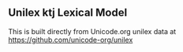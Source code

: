 Unilex ktj Lexical Model
----------------------

This is built directly from Unicode.org unilex data at
https://github.com/unicode-org/unilex
